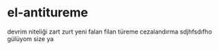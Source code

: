 # el-antitureme
devrim niteliği zart zurt yeni falan filan türeme cezalandırma sdjhfsdıfho gülüyom size ya
